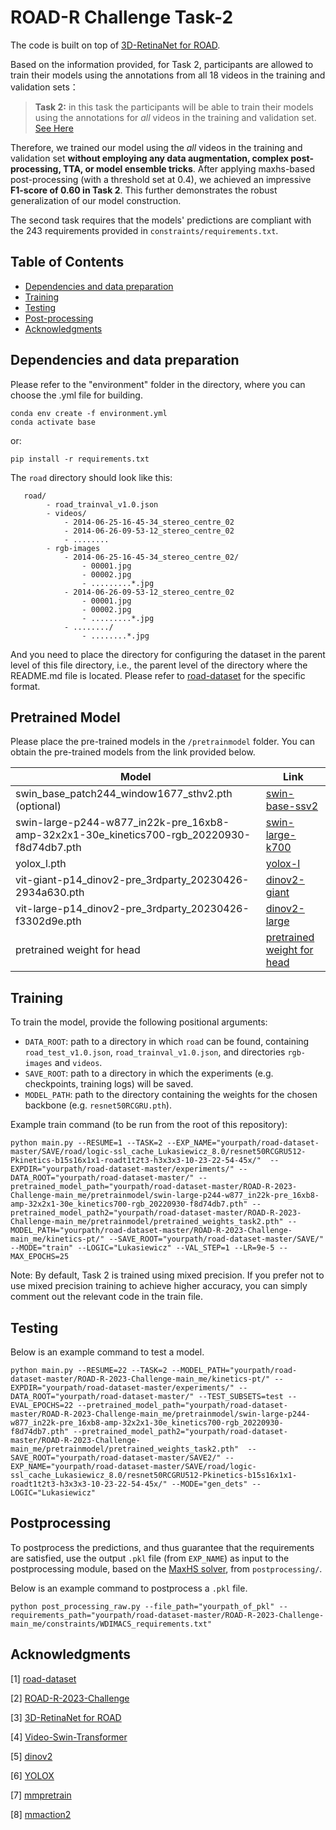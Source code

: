 # ROAD-R Challenge Task-2
The code is built on top of [3D-RetinaNet for ROAD](https://github.com/gurkirt/3D-RetinaNet).

Based on the information provided, for Task 2, participants are allowed to train their models using the annotations from all 18 videos in the training and validation sets：

> **Task 2:** in this task the participants will be able to train their models using the annotations for *all* videos in the training and validation set. [See Here](https://eval.ai/web/challenges/challenge-page/2081/evaluation)

Therefore, we trained our model using the *all* videos in the training and validation set **without employing any data augmentation, complex post-processing, TTA, or model ensemble tricks**. After applying maxhs-based post-processing (with a threshold set at 0.4), we achieved an impressive **F1-score of 0.60 in Task 2**. This further demonstrates the robust generalization of our model construction.

The second task requires that the models' predictions are compliant with the 243 requirements provided in `constraints/requirements.txt`.

## Table of Contents
- <a href='#dep'>Dependencies and data preparation</a>
- <a href='#training'>Training</a>
- <a href='#testing'>Testing</a>
- <a href='#postprocessing'>Post-processing</a>
- <a href='#Acknowledgments'>Acknowledgments</a>

## Dependencies and data preparation
Please refer to the "environment" folder in the directory, where you can choose the .yml file for building.

```
conda env create -f environment.yml
conda activate base
```

or:

```
pip install -r requirements.txt
```

The `road` directory should look like this:

```
   road/
        - road_trainval_v1.0.json
        - videos/
            - 2014-06-25-16-45-34_stereo_centre_02
            - 2014-06-26-09-53-12_stereo_centre_02
            - ........
        - rgb-images
            - 2014-06-25-16-45-34_stereo_centre_02/
                - 00001.jpg
                - 00002.jpg
                - .........*.jpg
            - 2014-06-26-09-53-12_stereo_centre_02
                - 00001.jpg
                - 00002.jpg
                - .........*.jpg
            - ......../
                - ........*.jpg
```

And you need to place the directory for configuring the dataset in the parent level of this file directory, i.e., the parent level of the directory where the README.md file is located. Please refer to [road-dataset](https://github.com/gurkirt/road-dataset) for the specific format.

## Pretrained Model

Please place the pre-trained models in the `/pretrainmodel` folder. You can obtain the pre-trained models from the link provided below.

| Model                                                        | Link                                                         |
| ------------------------------------------------------------ | ------------------------------------------------------------ |
| swin_base_patch244_window1677_sthv2.pth (optional)           | [swin-base-ssv2](https://github.com/SwinTransformer/storage/releases/download/v1.0.4/swin_base_patch244_window1677_sthv2.pth) |
| swin-large-p244-w877_in22k-pre_16xb8-amp-32x2x1-30e_kinetics700-rgb_20220930-f8d74db7.pth | [swin-large-k700](https://download.openmmlab.com/mmaction/v1.0/recognition/swin/swin-large-p244-w877_in22k-pre_16xb8-amp-32x2x1-30e_kinetics700-rgb/swin-large-p244-w877_in22k-pre_16xb8-amp-32x2x1-30e_kinetics700-rgb_20220930-f8d74db7.pth) |
| yolox_l.pth                                                  | [yolox-l](https://github.com/Megvii-BaseDetection/YOLOX/releases/download/0.1.1rc0/yolox_l.pth) |
| vit-giant-p14_dinov2-pre_3rdparty_20230426-2934a630.pth      | [dinov2-giant](https://download.openmmlab.com/mmpretrain/v1.0/dinov2/vit-giant-p14_dinov2-pre_3rdparty_20230426-2934a630.pth) |
| vit-large-p14_dinov2-pre_3rdparty_20230426-f3302d9e.pth      | [dinov2-large](https://download.openmmlab.com/mmpretrain/v1.0/dinov2/vit-large-p14_dinov2-pre_3rdparty_20230426-f3302d9e.pth) |
| pretrained weight for head                                   | [pretrained weight for head](https://drive.google.com/drive/folders/1Kw6aMJ9D7PktVQkWfBf_KvAUAamTaEU-) |

## Training

To train the model, provide the following positional arguments:
 - `DATA_ROOT`: path to a directory in which `road` can be found, containing `road_test_v1.0.json`, `road_trainval_v1.0.json`, and directories `rgb-images` and `videos`.
 - `SAVE_ROOT`: path to a directory in which the experiments (e.g. checkpoints, training logs) will be saved.
 - `MODEL_PATH`: path to the directory containing the weights for the chosen backbone (e.g. `resnet50RCGRU.pth`).

Example train command (to be run from the root of this repository):

```
python main.py --RESUME=1 --TASK=2 --EXP_NAME="yourpath/road-dataset-master/SAVE/road/logic-ssl_cache_Lukasiewicz_8.0/resnet50RCGRU512-Pkinetics-b15s16x1x1-roadt1t2t3-h3x3x3-10-23-22-54-45x/"  --EXPDIR="yourpath/road-dataset-master/experiments/" --DATA_ROOT="yourpath/road-dataset-master/" --pretrained_model_path="yourpath/road-dataset-master/ROAD-R-2023-Challenge-main_me/pretrainmodel/swin-large-p244-w877_in22k-pre_16xb8-amp-32x2x1-30e_kinetics700-rgb_20220930-f8d74db7.pth" --pretrained_model_path2="yourpath/road-dataset-master/ROAD-R-2023-Challenge-main_me/pretrainmodel/pretrained_weights_task2.pth" --MODEL_PATH="yourpath/road-dataset-master/ROAD-R-2023-Challenge-main_me/kinetics-pt/" --SAVE_ROOT="yourpath/road-dataset-master/SAVE/" --MODE="train" --LOGIC="Lukasiewicz" --VAL_STEP=1 --LR=9e-5 --MAX_EPOCHS=25
```

Note: By default, Task 2 is trained using mixed precision. If you prefer not to use mixed precision training to achieve higher accuracy, you can simply comment out the relevant code in the train file.

## Testing 

Below is an example command to test a model.

```
python main.py --RESUME=22 --TASK=2 --MODEL_PATH="yourpath/road-dataset-master/ROAD-R-2023-Challenge-main_me/kinetics-pt/" --EXPDIR="yourpath/road-dataset-master/experiments/" --DATA_ROOT="yourpath/road-dataset-master/" --TEST_SUBSETS=test --EVAL_EPOCHS=22 --pretrained_model_path="yourpath/road-dataset-master/ROAD-R-2023-Challenge-main_me/pretrainmodel/swin-large-p244-w877_in22k-pre_16xb8-amp-32x2x1-30e_kinetics700-rgb_20220930-f8d74db7.pth" --pretrained_model_path2="yourpath/road-dataset-master/ROAD-R-2023-Challenge-main_me/pretrainmodel/pretrained_weights_task2.pth"  --SAVE_ROOT="yourpath/road-dataset-master/SAVE2/" --EXP_NAME="yourpath/road-dataset-master/SAVE/road/logic-ssl_cache_Lukasiewicz_8.0/resnet50RCGRU512-Pkinetics-b15s16x1x1-roadt1t2t3-h3x3x3-10-23-22-54-45x/" --MODE="gen_dets" --LOGIC="Lukasiewicz"
```

## Postprocessing

To postprocess the predictions, and thus guarantee that the requirements are satisfied, use the output `.pkl` file (from `EXP_NAME`) as input to the postprocessing module, based on the [MaxHS solver](https://github.com/fbacchus/MaxHS/tree/master), from `postprocessing/`.

Below is an example command to postprocess a `.pkl` file.

```
python post_processing_raw.py --file_path="yourpath_of_pkl" --requirements_path="yourpath/road-dataset-master/ROAD-R-2023-Challenge-main_me/constraints/WDIMACS_requirements.txt" 
```

## Acknowledgments

[1] [road-dataset](https://github.com/gurkirt/road-dataset)

[2] [ROAD-R-2023-Challenge](https://github.com/mihaela-stoian/ROAD-R-2023-Challenge)

[3] [3D-RetinaNet for ROAD](https://github.com/gurkirt/3D-RetinaNet)

[4] [Video-Swin-Transformer](https://github.com/SwinTransformer/Video-Swin-Transformer)

[5] [dinov2](https://github.com/facebookresearch/dinov2)

[6] [YOLOX](https://github.com/Megvii-BaseDetection/YOLOX)

[7] [mmpretrain](https://github.com/open-mmlab/mmpretrain)

[8] [mmaction2](https://github.com/open-mmlab/mmaction2)
